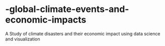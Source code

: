 # -global-climate-events-and-economic-impacts
A Study of climate disasters and their economic impact using data science and visualization
